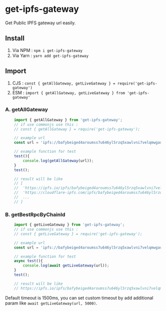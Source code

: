 # get-ipfs-gateway
Get Public IPFS gateway url easily.

## Install
1. Via NPM : `npm i get-ipfs-gateway`
2. Via Yarn : `yarn add get-ipfs-gateway`

## Import
1. CJS : `const { getAllGateway, getLiveGateway } = require('get-ipfs-gateway')`
2. ESM : `import { getAllGateway, getLiveGateway } from 'get-ipfs-gateway'`

### A. getAllGateway
```JavaScript
    import { getAllGateway } from 'get-ipfs-gateway';
    // if use commonjs use this :
    // const { getAllGateway } = require('get-ipfs-gateway');

    // example url
    const url = 'ipfs://bafybeiged4aroumss7u646yl5rzq5xawlvni7velqmwgau6jhxqcpgtf44/metamask-wallet.svg';

    // example function for test
    test(){
        console.log(getAllGateway(url));
    }
    test();

    // result will be like
    // [
	// 	'https://ipfs.io/ipfs/bafybeiged4aroumss7u646yl5rzq5xawlvni7velqmwgau6jhxqcpgtf44/metamask-wallet.svg',
	// 	'https://cloudflare-ipfs.com/ipfs/bafybeiged4aroumss7u646yl5rzq5xawlvni7velqmwgau6jhxqcpgtf44/metamask-wallet.svg',
	// 	...
	// ]
```

### B. getBestRpcByChainId
```JavaScript
    import { getLiveGateway } from 'get-ipfs-gateway';
    // if use commonjs use this :
    // const { getLiveGateway } = require('get-ipfs-gateway');

    // example url
    const url = 'ipfs://bafybeiged4aroumss7u646yl5rzq5xawlvni7velqmwgau6jhxqcpgtf44/metamask-wallet.svg';

    // example function for test
    async test(){
        console.log(await getLiveGateway(url));
    }
    test();

    // result will be like
    // https://ipfs.io/ipfs/bafybeiged4aroumss7u646yl5rzq5xawlvni7velqmwgau6jhxqcpgtf44/metamask-wallet.svg
```
Default timeout is 1500ms, you can set custom timeout by add additional param like `await getLiveGateway(url, 5000)`.